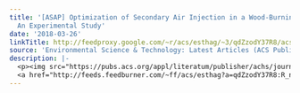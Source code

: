 ```yaml
---
title: '[ASAP] Optimization of Secondary Air Injection in a Wood-Burning Cookstove:
  An Experimental Study'
date: '2018-03-26'
linkTitle: http://feedproxy.google.com/~r/acs/esthag/~3/qdZzodY37R8/acs.est.7b05277
source: 'Environmental Science & Technology: Latest Articles (ACS Publications)'
description: |-
  <p><img src="https://pubs.acs.org/appl/literatum/publisher/achs/journals/content/esthag/0/esthag.ahead-of-print/acs.est.7b05277/20180326/images/medium/es-2017-05277d_0007.gif" alt="TOC Graphic"/></p><div><cite>Environmental Science & Technology</cite></div><div>DOI: 10.1021/acs.est.7b05277</div><div class="feedflare">
  <a href="http://feeds.feedburner.com/~ff/acs/esthag?a=qdZzodY37R8:R_nwcSbNxeg:yIl2AUoC8zA"><img src="http://feeds.feedburner.com/~ff/acs/esthag?d=yIl2AUoC8zA" border="0"></img></a>
---
```

